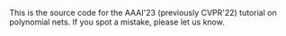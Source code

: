 

This is the source code for the AAAI'23 (previously CVPR'22) tutorial on polynomial nets. If you spot a mistake, please let us know. 

